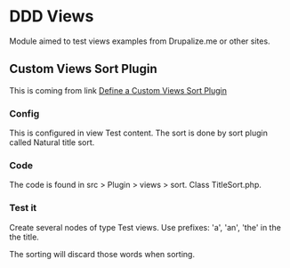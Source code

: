 # DDD Views

Module aimed to test views examples from Drupalize.me or other sites.

## Custom Views Sort Plugin

This is coming from link [Define a Custom Views Sort Plugin](https://drupalize.me/tutorial/define-custom-views-sort-plugin)

### Config

This is configured in view Test content. The sort is done by sort plugin called Natural title sort.

### Code

The code is found in src > Plugin > views > sort. Class TitleSort.php.

### Test it

Create several nodes of type Test views. Use prefixes: 'a', 'an', 'the' in the the title.

The sorting will discard those words when sorting.

